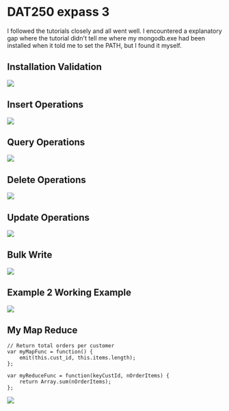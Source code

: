 # DAT250 expass 3
I followed the tutorials closely and all went well. I encountered a explanatory gap where the tutorial didn't tell me where my mongodb.exe had been installed when it told me to set the PATH, but I found it myself.

## Installation Validation
![](installation_validation.png)

## Insert Operations
![](insert_operations.png)

## Query Operations
![](query_operations.png)

## Delete Operations
![](delete_operations.png)

## Update Operations
![](update_operations.png)

## Bulk Write
![](bulk_write.png)

## Example 2 Working Example
![](example_2_working.png)

## My Map Reduce
```
// Return total orders per customer
var myMapFunc = function() {
	emit(this.cust_id, this.items.length);
};

var myReduceFunc = function(keyCustId, nOrderItems) {
	return Array.sum(nOrderItems);
};
```
![](myMapReduce.png)
